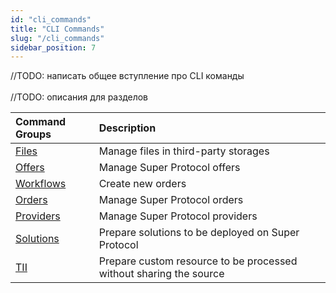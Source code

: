 ```yaml
---
id: "cli_commands"
title: "CLI Commands"
slug: "/cli_commands"
sidebar_position: 7
---
```


<Highlight color="red">//TODO: написать общее вступление про CLI команды</Highlight>
<br></br>
<Highlight color="red">//TODO: описания для разделов</Highlight>

| **Command Groups**                              | **Description**                                                    |
|:------------------------------------------------|:-------------------------------------------------------------------|
| [Files](/developers/cli_commands/files)         | Manage files in third-party storages                               |
| [Offers](/developers/cli_commands/offers)       | Manage Super Protocol offers                                       |
| [Workflows](/developers/cli_commands/workflows) | Create new orders                                                  |
| [Orders](/developers/cli_commands/orders)       | Manage Super Protocol orders                                       |
| [Providers](/developers/cli_commands/providers) | Manage Super Protocol providers                                    |
| [Solutions](/developers/cli_commands/solutions) | Prepare solutions to be deployed on Super Protocol                 |
| [TII](/developers/cli_commands/tii)             | Prepare custom resource to be processed without sharing the source |
